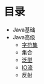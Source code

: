 <!-- vscode-markdown-toc -->

<!-- vscode-markdown-toc-config
	numbering=true
	autoSave=true
	/vscode-markdown-toc-config -->
<!-- /vscode-markdown-toc -->

# 目录
- Java基础  
- Java高级
    - [字符集](https://github.com/ZHI-JIU/JavaBasic/blob/main/Charset/README.md)  
    - 集合  
    - [泛型](https://github.com/ZHI-JIU/JavaBasic/blob/main/Generic/README.md)
    - [IO流](https://github.com/ZHI-JIU/JavaBasic/blob/main/IO/README.md)
    - 反射
    
